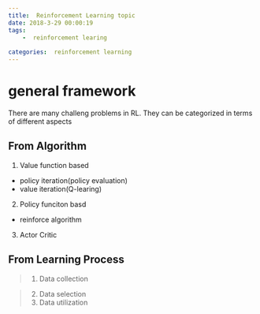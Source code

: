 ```yaml
---
title:  Reinforcement Learning topic 
date: 2018-3-29 00:00:19
tags:
    -  reinforcement learing
  
categories:  reinforcement learning
---
```

 
 # general framework
 There are many challeng problems in RL. They can be categorized in terms of different aspects
 
 ## From Algorithm 
 1. Value function based
 - policy iteration(policy evaluation)
 - value iteration(Q-learing)
 2. Policy funciton basd
  - reinforce algorithm
 3. Actor Critic

## From Learning Process

 >  1. Data collection
 
 >  2. Data selection
 >  3. Data utilization 